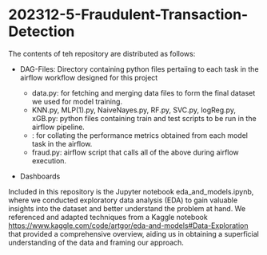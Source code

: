 # 202312-5-Fraudulent-Transaction-Detection

The contents of teh repository are distributed as follows:
- DAG-Files: Directory containing python files pertaiing to each task in the airflow workflow designed for this project
  - data.py: for fetching and merging data files to form the final dataset we used for model training.
  - KNN.py, MLP(1).py, NaiveNayes.py, RF.py, SVC.py, logReg.py, xGB.py: python files containing train and test scripts to be run in the airflow pipeline.
  - : for collating the performance metrics obtained from each model task in the airflow.
  - fraud.py: airflow script that calls all of the above during airflow execution.
 
- Dashboards 


Included in this repository is the Jupyter notebook eda_and_models.ipynb, where we conducted exploratory data analysis (EDA) to gain valuable insights into the dataset and better understand the problem at hand. We referenced and adapted techniques from a Kaggle notebook  https://www.kaggle.com/code/artgor/eda-and-models#Data-Exploration that provided a comprehensive overview, aiding us in obtaining a superficial understanding of the data and framing our approach.
